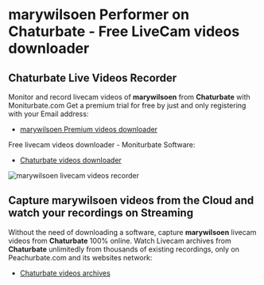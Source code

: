 # marywilsoen Performer on Chaturbate - Free LiveCam videos downloader

## Chaturbate Live Videos Recorder

Monitor and record livecam videos of **marywilsoen** from **Chaturbate** with Moniturbate.com
Get a premium trial for free by just and only registering with your Email address:
* [marywilsoen Premium videos downloader](https://moniturbate.com/request-demo-licence-key.html)

Free livecam videos downloader - Moniturbate Software:
* [Chaturbate videos downloader](https://moniturbate.com/moniturbate-download-software.html)

![marywilsoen livecam videos recorder](https://peachurnet.com/templates/moniturbate-software.png)


## Capture marywilsoen videos from the Cloud and watch your recordings on Streaming

Without the need of downloading a software, capture **marywilsoen** livecam videos from **Chaturbate** 100% online.
Watch Livecam archives from **Chaturbate** unlimitedly from thousands of existing recordings, only on Peachurbate.com and its websites network:
* [Chaturbate videos archives](https://peachurnet.com/)